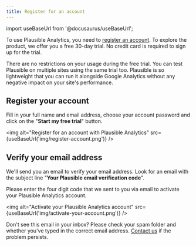 ```yaml
---
title: Register for an account
---
```


import useBaseUrl from '@docusaurus/useBaseUrl';

To use Plausible Analytics, you need to [register an account](https://plausible.io/register). To explore the product, we offer you a free 30-day trial. No credit card is required to sign up for the trial.

There are no restrictions on your usage during the free trial. You can test Plausible on multiple sites using the same trial too. Plausible is so lightweight that you can run it alongside Google Analytics without any negative impact on your site's performance. 

## Register your account

Fill in your full name and email address, choose your account password and click on the "**Start my free trial**" button.

<img alt="Register for an account with Plausible Analytics" src={useBaseUrl('img/register-account.png')} />

## Verify your email address

We'll send you an email to verify your email address. Look for an email with the subject line "**Your Plausible email verification code**". 

Please enter the four digit code that we sent to you via email to activate your Plausible Analytics account.

<img alt="Activate your Plausible Analytics account" src={useBaseUrl('img/activate-your-account.png')} />

Don't see this email in your inbox? Please check your spam folder and whether you've typed in the correct email address. [Contact us](https://plausible.io/contact) if the problem persists. 
